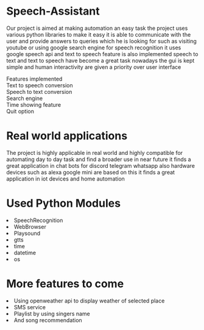 # Speech-Assistant
Our project is aimed at making automation an easy task the project uses various python libraries to make it easy it is able to communicate with the user and provide answers to queries which he is looking for such as visiting youtube or using google search engine for speech recognition it uses google speech api and text to speech feature is also implemented speech to text and text to speech have become a great task nowadays the gui is kept simple 
and human interactivity are given a priority over user interface

<l1>Features implemented<br/>
<l1>Text to speech conversion<br/>
<l1>Speech to text conversion<br/>
<l1>Search engine <br/>
<l1>Time showing feature <br/>
<l1>Quit option<br/>

<h1>Real world applications</h1>

The project is highly applicable in real world and highly compatible for automating day to day task and find a broader use in near future it finds a great application in chat bots for discord telegram whatsapp also hardware devices such as alexa google mini are based on this  it finds a great application in iot devices and home automation 


<h1>Used Python Modules</h1>

<li>SpeechRecognition<br/>
<li>WebBrowser<br/>
<li>Playsound<br/>
<li>gtts<br/>
<li>time<br/>
<li>datetime<br/>
<li>os<br/>
     

<h1>More features to come</h1>

<li>Using openweather api to display weather of selected place<br/>
<li>SMS service<br/>
<li>Playlist by using singers name<br/>
<li>And song recommendation<br/>
